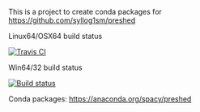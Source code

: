 This is a project to create conda packages for https://github.com/syllog1sm/preshed

Linux64/OSX64 build status 


[![Travis CI](https://travis-ci.org/henningpeters/preshed-conda.svg?branch=master)](https://travis-ci.org/henningpeters/preshed-conda)

Win64/32 build status


[![Build status](https://ci.appveyor.com/api/projects/status/stl38mn343s5h85d?svg=true)](https://ci.appveyor.com/project/henningpeters/preshed-conda)


Conda packages: https://anaconda.org/spacy/preshed
